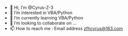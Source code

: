 - 👋 Hi, I’m @Cyrus-Z-3
- 👀 I’m interested in VBA/Python
- 🌱 I’m currently learning VBA/Python
- 💞️ I’m looking to collaborate on ...
- 📫 How to reach me : Email address zfhcyrus@163.com

<!---
Cyrus-Z-3/Cyrus-Z-3 is a ✨ special ✨ repository because its `README.md` (this file) appears on your GitHub profile.
You can click the Preview link to take a look at your changes.
--->
